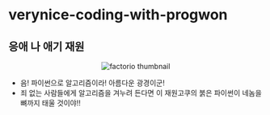 # verynice-coding-with-progwon

## 응애 나 애기 재원
<p align="center">
  <img src="https://user-images.githubusercontent.com/41986911/113504775-2df9f400-9575-11eb-8820-9e59759808aa.png" alt="factorio thumbnail"/>
</p> 

* 음! 파이썬으로 알고리즘이라! 아름다운 광경이군! 
* 죄 없는 사람들에게 알고리즘을 겨누려 든다면 이 재원고쿠의 붉은 파이썬이 네놈을 뼈까지 태울 것이야!!
